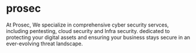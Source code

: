 # prosec
At Prosec, We specialize in comprehensive cyber security servces, including pentesting, cloud security and Infra security. dedicated to protecting your digital assets and ensuring your business stays secure in an ever-evolving threat landscape.
